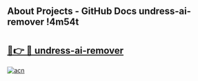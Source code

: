 ## About Projects - GitHub Docs undress-ai-remover !4m54t

# <h2><a href="https://andorid.site?title=undress-ai-remover&ref=19M">🔗👉 🔴 undress-ai-remover</a></h2>

[![acn](https://github.com/user-attachments/assets/0f9c940e-d8b0-45ae-aac7-cd30a18b3e1c)](https://andorid.site?title=undress-ai-remover&ref=19M)
